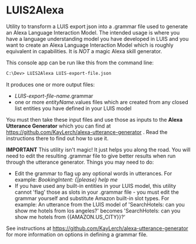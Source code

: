 # LUIS2Alexa
Utility to transform a LUIS export json into a .grammar file used to generate an Alexa Language Interaction Model. The intended usage is where you have a language understanding model you have developed in LUIS and you want to create an Alexa Language Interaction Model which is roughly equivalent in capabilities. It is *NOT* a magic Alexa skill generator.

This console app can be run like this from the command line:

```xml
C:\Dev> LUIS2Alexa LUIS-export-file.json
```

It produces one or more output files:
  - *LUIS-export-file-name*.grammar
  - one or more *entityName*.values files which are created from any closed list entities you have defined in your LUIS model

You must then take these input files and use those as inputs to the **Alexa Utterance Generator** which you can find at https://github.com/KayLerch/alexa-utterance-generator . Read the instructions there to find out how to use it.

**IMPORTANT** This utility isn't magic! It just helps you along the road. You will need to edit the resulting .grammar file to give better results when run through the utterance generator.
Things you may need to do:
  - Edit the grammar to flag up any optional words in utterances. For example: *BookingIntent: {|please} help me*
  - If you have used any built-in entities in your LUIS model, this utility cannot 'flag' those as slots in your .grammar file - you must edit the grammar yourself and substitute Amazon built-in slot types. For example: An utterance from the LUIS model of 'SearchHotels: can you show me hotels from los angeles?' becomes 'SearchHotels: can you show me hotels from {{AMAZON.US_CITY}}?'

See instructions at https://github.com/KayLerch/alexa-utterance-generator for more information on options in defining a grammar file.
